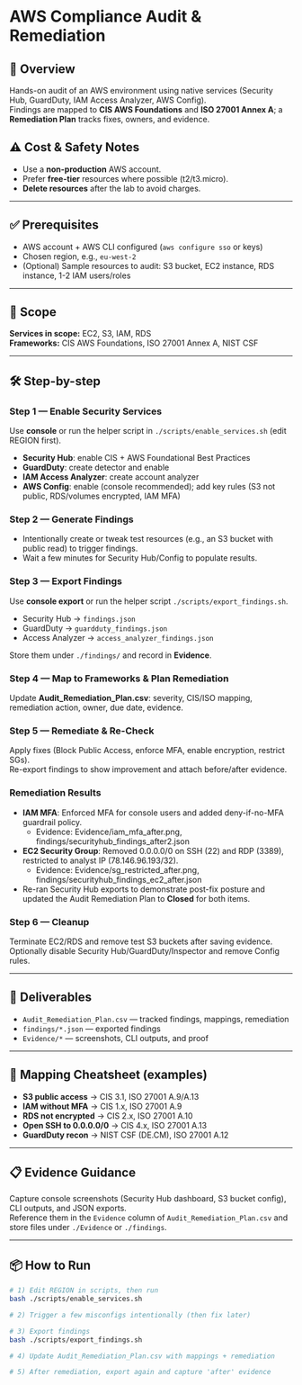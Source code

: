 # AWS Compliance Audit & Remediation

## 📌 Overview
Hands-on audit of an AWS environment using native services (Security Hub, GuardDuty, IAM Access Analyzer, AWS Config).  
Findings are mapped to **CIS AWS Foundations** and **ISO 27001 Annex A**; a **Remediation Plan** tracks fixes, owners, and evidence.

## ⚠️ Cost & Safety Notes
- Use a **non-production** AWS account.  
- Prefer **free-tier** resources where possible (t2/t3.micro).  
- **Delete resources** after the lab to avoid charges.

---

## ✅ Prerequisites
- AWS account + AWS CLI configured (`aws configure sso` or keys)  
- Chosen region, e.g., `eu-west-2`  
- (Optional) Sample resources to audit: S3 bucket, EC2 instance, RDS instance, 1-2 IAM users/roles

---

## 🧭 Scope
**Services in scope:** EC2, S3, IAM, RDS  
**Frameworks:** CIS AWS Foundations, ISO 27001 Annex A, NIST CSF

---

## 🛠️ Step-by-step

### Step 1 — Enable Security Services
Use **console** or run the helper script in `./scripts/enable_services.sh` (edit REGION first).  
- **Security Hub**: enable CIS + AWS Foundational Best Practices  
- **GuardDuty**: create detector and enable  
- **IAM Access Analyzer**: create account analyzer  
- **AWS Config**: enable (console recommended); add key rules (S3 not public, RDS/volumes encrypted, IAM MFA)

### Step 2 — Generate Findings
- Intentionally create or tweak test resources (e.g., an S3 bucket with public read) to trigger findings.  
- Wait a few minutes for Security Hub/Config to populate results.

### Step 3 — Export Findings
Use **console export** or run the helper script `./scripts/export_findings.sh`.  
- Security Hub -> `findings.json`  
- GuardDuty -> `guardduty_findings.json`  
- Access Analyzer -> `access_analyzer_findings.json`

Store them under `./findings/` and record in **Evidence**.

### Step 4 — Map to Frameworks & Plan Remediation
Update **Audit_Remediation_Plan.csv**: severity, CIS/ISO mapping, remediation action, owner, due date, evidence.

### Step 5 — Remediate & Re-Check
Apply fixes (Block Public Access, enforce MFA, enable encryption, restrict SGs).  
Re-export findings to show improvement and attach before/after evidence.

### Remediation Results
- **IAM MFA**: Enforced MFA for console users and added deny-if-no-MFA guardrail policy. 
  - Evidence: Evidence/iam_mfa_after.png, findings/securityhub_findings_after2.json
- **EC2 Security Group**: Removed 0.0.0.0/0 on SSH (22) and RDP (3389), restricted to analyst IP (78.146.96.193/32).
  - Evidence: Evidence/sg_restricted_after.png, findings/securityhub_findings_ec2_after.json
- Re-ran Security Hub exports to demonstrate post-fix posture and updated the Audit Remediation Plan to **Closed** for both items.


### Step 6 — Cleanup
Terminate EC2/RDS and remove test S3 buckets after saving evidence.  
Optionally disable Security Hub/GuardDuty/Inspector and remove Config rules.

---

## 📂 Deliverables
- `Audit_Remediation_Plan.csv` — tracked findings, mappings, remediation  
- `findings/*.json` — exported findings  
- `Evidence/*` — screenshots, CLI outputs, and proof

---

## 🔎 Mapping Cheatsheet (examples)
- **S3 public access** → CIS 3.1, ISO 27001 A.9/A.13  
- **IAM without MFA** → CIS 1.x, ISO 27001 A.9  
- **RDS not encrypted** → CIS 2.x, ISO 27001 A.10  
- **Open SSH to 0.0.0.0/0** → CIS 4.x, ISO 27001 A.13  
- **GuardDuty recon** → NIST CSF (DE.CM), ISO 27001 A.12

---

## 📋 Evidence Guidance
Capture console screenshots (Security Hub dashboard, S3 bucket config), CLI outputs, and JSON exports.  
Reference them in the `Evidence` column of `Audit_Remediation_Plan.csv` and store files under `./Evidence` or `./findings`.

---

## 📦 How to Run
```bash
# 1) Edit REGION in scripts, then run
bash ./scripts/enable_services.sh

# 2) Trigger a few misconfigs intentionally (then fix later)

# 3) Export findings
bash ./scripts/export_findings.sh

# 4) Update Audit_Remediation_Plan.csv with mappings + remediation

# 5) After remediation, export again and capture 'after' evidence
```